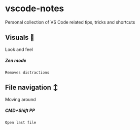 # vscode-notes
Personal collection of VS Code related tips, tricks and shortcuts

## Visuals :eyes:
Look and feel

##### Zen mode
`Removes distractions`

## File navigation :arrow_up_down:
Moving around

##### CMD+Shift PP
`Open last file`
